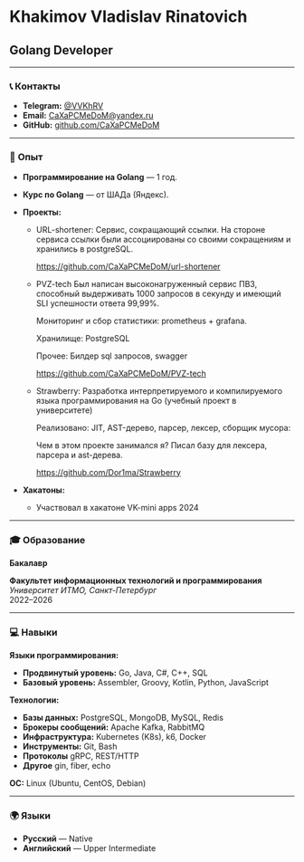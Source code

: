 # Khakimov Vladislav Rinatovich  
## Golang Developer ##

---

### 📞 **Контакты**  
- **Telegram:** [@VVKhRV](https://t.me/VVKhRV)  
- **Email:** [CaXaPCMeDoM@yandex.ru](mailto:CaXaPCMeDoM@yandex.ru)  
- **GitHub:** [github.com/CaXaPCMeDoM](https://github.com/CaXaPCMeDoM)    

---

### 💼 **Опыт**  
- **Программирование на Golang** — 1 год.
- **Курс по Golang** — от ШАДа (Яндекс).
- **Проекты:**  
  - URL-shortener:
    Сервис, сокращающий ссылки. На стороне сервиса ссылки были ассоциированы со своими сокращениям и хранились в postgreSQL.

    https://github.com/CaXaPCMeDoM/url-shortener
  - PVZ-tech
    Был написан высоконагруженный сервис ПВЗ, способный выдерживать 1000 запросов в секунду и имеющий SLI успешности ответа 99,99%.

    Мониторинг и сбор статистики: prometheus + grafana.

    Хранилище: PostgreSQL
 
    Прочее: Билдер sql запросов, swagger
 
    https://github.com/CaXaPCMeDoM/PVZ-tech
    
  - Strawberry:
    Разработка интерпретируемого и компилируемого языка программирования на Go (учебный проект в университете)

    Реализовано: JIT, AST-дерево, парсер, лексер, сборщик мусора:

    Чем в этом проекте занимался я? Писал базу для лексера, парсера и ast-дерева.
    
    https://github.com/Dor1ma/Strawberry

- **Хакатоны:**
  - Участвовал в хакатоне VK-mini apps 2024
---

### 🎓 **Образование**  
**Бакалавр**

**Факультет информационных технологий и программирования**  
*Университет ИТМО, Санкт-Петербург*  
2022–2026  

---

### 💻 **Навыки**  
**Языки программирования:**  
- **Продвинутый уровень:** Go, Java, C#, C++, SQL  
- **Базовый уровень:** Assembler, Groovy, Kotlin, Python, JavaScript  

**Технологии:**  
- **Базы данных:** PostgreSQL, MongoDB, MySQL, Redis  
- **Брокеры сообщений:** Apache Kafka, RabbitMQ  
- **Инфраструктура:** Kubernetes (K8s), k6, Docker
- **Инструменты:** Git, Bash
- **Протоколы** gRPC, REST/HTTP
- **Другое** gin, fiber, echo

**ОС:** Linux (Ubuntu, CentOS, Debian)  

---

### 🌍 **Языки**  
- **Русский** — Native
- **Английский** — Upper Intermediate  
